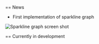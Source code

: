 == News

- First implementation of sparkline graph

![Sparkline graph screen shot](https://github.com/benschwarz/leonardo/tree/master/example/images/sparkline-0.1.png?raw=true)

== Currently in development
